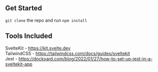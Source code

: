## Get Started

`git clone` the repo and run `npm install`

## Tools Included

SvelteKit - https://kit.svelte.dev  
TailwindCSS - https://tailwindcss.com/docs/guides/sveltekit  
Jest - https://dockyard.com/blog/2022/01/27/how-to-set-up-jest-in-a-sveltekit-app
